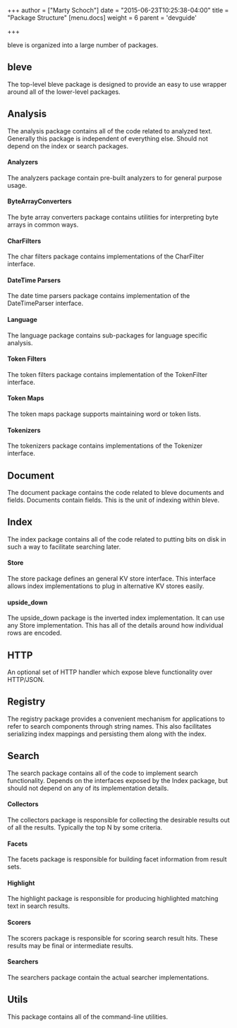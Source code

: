 +++
author = ["Marty Schoch"]
date = "2015-06-23T10:25:38-04:00"
title = "Package Structure"
[menu.docs]
weight = 6
parent = 'devguide'

+++

bleve is organized into a large number of packages.

## bleve

The top-level bleve package is designed to provide an easy to use wrapper around all of the lower-level packages.

## Analysis 

The analysis package contains all of the code related to analyzed text.  Generally this package is independent of everything else.  Should not depend on the index or search packages.

#### Analyzers

The analyzers package contain pre-built analyzers to for general purpose usage.

#### ByteArrayConverters

The byte array converters package contains utilities for interpreting byte arrays in common ways.

#### CharFilters

The char filters package contains implementations of the CharFilter interface.

#### DateTime Parsers

The date time parsers package contains implementation of the DateTimeParser interface.

#### Language

The language package contains sub-packages for language specific analysis.

#### Token Filters

The token filters package contains implementation of the TokenFilter interface.

#### Token Maps

The token maps package supports maintaining word or token lists.

#### Tokenizers

The tokenizers package contains implementations of the Tokenizer interface.

## Document

The document package contains the code related to bleve documents and fields.  Documents contain fields.  This is the unit of indexing within bleve.

## Index

The index package contains all of the code related to putting bits on disk in such a way to facilitate searching later.

#### Store
The store package defines an general KV store interface.  This interface allows index implementations to plug in alternative KV stores easily.

#### upside_down
The upside_down package is the inverted index implementation.  It can use any Store implementation.  This has all of the details around how individual rows are encoded.

## HTTP

An optional set of HTTP handler which expose bleve functionality over HTTP/JSON.

## Registry

The registry package provides a convenient mechanism for applications to refer to search components through string names.  This also facilitates serializing index mappings and persisting them along with the index.

## Search

The search package contains all of the code to implement search functionality.  Depends on the interfaces exposed by the Index package, but should not depend on any of its implementation details.

#### Collectors

The collectors package is responsible for collecting the desirable results out of all the results.  Typically the top N by some criteria.

#### Facets

The facets package is responsible for building facet information from result sets.

#### Highlight

The highlight package is responsible for producing highlighted matching text in search results.

#### Scorers

The scorers package is responsible for scoring search result hits.  These results may be final or intermediate results.

#### Searchers

The searchers package contain the actual searcher implementations.

## Utils

This package contains all of the command-line utilities.